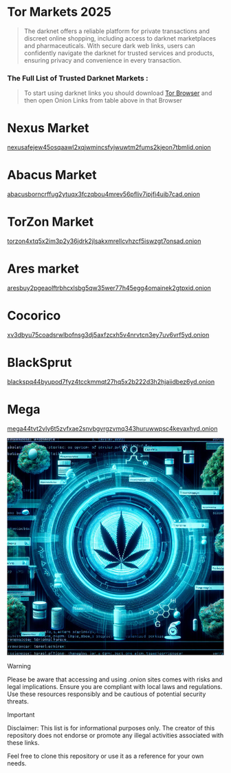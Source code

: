 # Tor Markets 2025

> The darknet offers a reliable platform for private transactions and discreet online shopping, including access to darknet marketplaces and pharmaceuticals. With secure dark web links, users can confidently navigate the darknet for trusted services and products, ensuring privacy and convenience in every transaction.

### The Full List of Trusted Darknet Markets :

> To start using darknet links you should download [Tor Browser](https://www.torproject.org/) and then open Onion Links from table above in that Browser

# Nexus Market
[nexusafejew45osqaawl2xqjwmincsfvjwuwtm2fums2kjeon7tbmlid.onion](http://nexusafejew45osqaawl2xqjwmincsfvjwuwtm2fums2kjeon7tbmlid.onion)

# Abacus Market
[abacusborncrffug2ytuqx3fczqbou4mrev56pfliv7ipjfi4uib7cad.onion](http://abacusborncrffug2ytuqx3fczqbou4mrev56pfliv7ipjfi4uib7cad.onion)

# TorZon Market
[torzon4xtq5x2im3p2y36jdrk2jlsakxmrellcvhzcf5iswzgt7onsad.onion](http://torzon4xtq5x2im3p2y36jdrk2jlsakxmrellcvhzcf5iswzgt7onsad.onion)

# Ares market
[aresbuy2pgeaolftrbhcxlsbg5qw35wer77h45egg4omainek2gtpxid.onion](http://aresbuy2pgeaolftrbhcxlsbg5qw35wer77h45egg4omainek2gtpxid.onion)

# Cocorico
[xv3dbyu75coadsrwlbofnsg3dj5axfzcxh5v4nrvtcn3ey7uv6vrf5yd.onion](http://xv3dbyu75coadsrwlbofnsg3dj5axfzcxh5v4nrvtcn3ey7uv6vrf5yd.onion)

# BlackSprut
[blackspq44byupod7fyz4tcckmmqt27hq5x2b222d3h2hjaiidbez6yd.onion](http://blackspq44byupod7fyz4tcckmmqt27hq5x2b222d3h2hjaiidbez6yd.onion)

# Mega
[mega44tvt2vly6t5zvfxae2snvbgvrgzvmq343huruwwpsc4kevaxhyd.onion](http://mega44tvt2vly6t5zvfxae2snvbgvrgzvmq343huruwwpsc4kevaxhyd.onion)



![darknet drugs](https://github.com/tormarkets2025ukaz1/tormarkets2025/raw/main/8.jpg)



> [!WARNING]
> Please be aware that accessing and using .onion sites comes with risks and legal implications. Ensure you are compliant with local laws and regulations. Use these resources responsibly and be cautious of potential security threats.

> [!IMPORTANT]
> Disclaimer: This list is for informational purposes only. The creator of this repository does not endorse or promote any illegal activities associated with these links.

Feel free to clone this repository or use it as a reference for your own needs.
